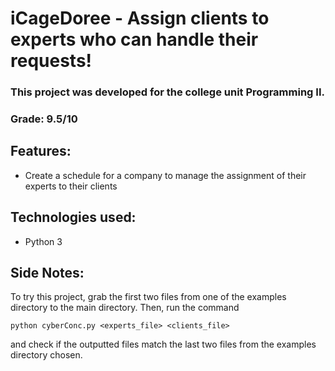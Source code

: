 # iCageDoree - Assign clients to experts who can handle their requests!

### This project was developed for the college unit Programming II.

### Grade: 9.5/10

## Features:

- Create a schedule for a company to manage the assignment of their experts to their clients

## Technologies used:

- Python 3

## Side Notes:

To try this project, grab the first two files from one of the examples directory to the main directory. Then, run the command

    python cyberConc.py <experts_file> <clients_file>

and check if the outputted files match the last two files from the examples directory chosen.
